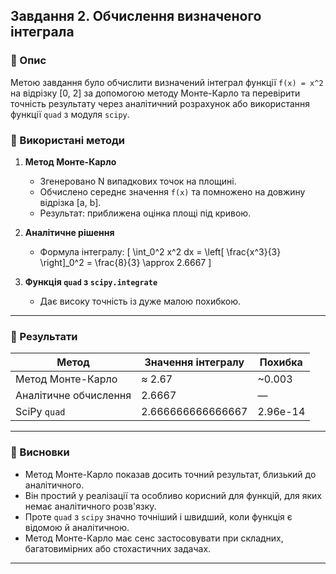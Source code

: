 
## Завдання 2. Обчислення визначеного інтеграла

### 🔹 Опис
Метою завдання було обчислити визначений інтеграл функції `f(x) = x^2` на відрізку [0, 2] за допомогою методу Монте-Карло та перевірити точність результату через аналітичний розрахунок або використання функції `quad` з модуля `scipy`.

### 🔹 Використані методи

1. **Метод Монте-Карло**
   - Згенеровано N випадкових точок на площині.
   - Обчислено середнє значення `f(x)` та помножено на довжину відрізка [a, b].
   - Результат: приближена оцінка площі під кривою.

2. **Аналітичне рішення**
   - Формула інтегралу:
     \[
     \int_0^2 x^2 dx = \left[ \frac{x^3}{3} \right]_0^2 = \frac{8}{3} \approx 2.6667
     \]

3. **Функція `quad` з `scipy.integrate`**
   - Дає високу точність із дуже малою похибкою.

---

### 🔹 Результати

| Метод                  | Значення інтегралу | Похибка       |
|------------------------|--------------------|---------------|
| Метод Монте-Карло      | ≈ 2.67              | ~0.003        |
| Аналітичне обчислення  | 2.6667              | —             |
| SciPy `quad`           | 2.666666666666667   | 2.96e-14      |

---

### 🔹 Висновки

- Метод Монте-Карло показав досить точний результат, близький до аналітичного.
- Він простий у реалізації та особливо корисний для функцій, для яких немає аналітичного розв'язку.
- Проте `quad` з `scipy` значно точніший і швидший, коли функція є відомою й аналітичною.
- Метод Монте-Карло має сенс застосовувати при складних, багатовимірних або стохастичних задачах.

---

